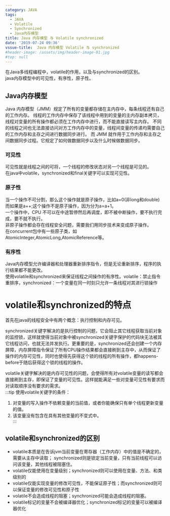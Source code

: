 ```yaml
---
category: JAVA
tags:
  - JAVA
  - Volatile
  - Synchronized
  - Java内存模型
title: Java 内存模型 与 Volatile synchronized
date: '2019-07-24 09:36'
vssue-title:  Java 内存模型 Volatile 与 synchronized
#header-image: /assets/img/header-image-01.jpg
#top: null
---
```

在Java多线程编程中，volatile的作用，以及与synchronized的区别。  
java内存模型中的可见性，有序性，原子性。
<!-- more --> 
<TOC />

## Java内存模型 
Java 内存模型（JMM）规定了所有的变量都存储在主内存中，每条线程还有自己的工作内存。 线程的工作内存中保存了该线程中用到的变量的主内存副本拷贝，线程对变量的所有操作都必须在工作内存中进行，而不能直接读写主内存。 不同的线程之间也无法直接访问对方工作内存中的变量，线程间变量的传递均需要自己的工作内存和主存之间进行数据同步进行。 而 JMM 就作用于工作内存和主存之间数据同步过程。它规定了如何做数据同步以及什么时候做数据同步。  
### 可见性  
可见性就是线程之间的可将，一个线程的修改状态对另一个线程是可见的。  
在java中volatile，synchronized和final关键字可以实现可见性。  
### 原子性 
当一个操作不可分割，那么这个操作就是原子操作，比如a=0(非long和double) 而如果是a++;这个操作不是原子操作，因为分为a=a+1。  
一个操作中，CPU 不可以在中途暂停然后再调度，即不被中断操作，要不执行完成，要不就不执行。  
非原子操作都会存在线程安全问题，需要我们用同步技术来变成原子操作。  
在concurrent包中有一些原子类，如AtomicInteger,AtomicLong,AtomicReference等。  
### 有序性
Java内存模型允许编译器和处理器重新排序指令，但是无论重新排序，程序的执行结果都不能更改。  
使用volatile和synchronized来保证线程之间操作的有序性。volatile：禁止指令重排序，synchronized：一个变量在同一时刻只允许一条线程对其进行锁操作  
# volatile和synchronized的特点  
首先在java的线程安全中有两个概念：执行控制和内存可见。  

synchronized关键字解决的是执行控制的问题，它会阻止其它线程获取当前对象的监控锁，这样就使得当前对象中被synchronized关键字保护的代码块无法被其它线程访问，也就无法并发执行。更重要的是，synchronized还会创建一个内存屏障，内存屏障指令保证了所有CPU操作结果都会直接刷到主存中，从而保证了操作的内存可见性，同时也使得先获得这个锁的线程的所有操作，都happens-before于随后获得这个锁的线程的操作。  

volatile关键字解决的是内存可见性的问题，会使得所有对volatile变量的读写都会直接刷到主存，即保证了变量的可见性。这样就能满足一些对变量可见性有要求而对读取顺序没有要求的需求。  
:::tip
使用volatile关键字的条件：
1. 对变量的写入操作不依赖变量的当前值，或者你能确保只有单个线程更新变量的值。  
2. 该变量没有包含在具有其他变量的不变式中。  
:::
## volatile和synchronized的区别  
* volatile本质是在告诉jvm当前变量在寄存器（工作内存）中的值是不确定的，需要从主存中读取； synchronized则是锁定当前变量，只有当前线程可以访问该变量，其他线程被阻塞住。
* volatile仅能使用在变量级别；synchronized则可以使用在变量、方法、和类级别的
* volatile仅能实现变量的修改可见性，不能保证原子性；而synchronized则可以保证变量的修改可见性和原子性
* volatile不会造成线程的阻塞；synchronized可能会造成线程的阻塞。
* volatile标记的变量不会被编译器优化；synchronized标记的变量可以被编译器优化
